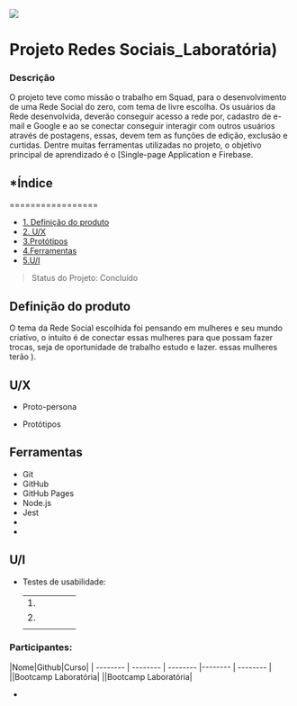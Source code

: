 ![](https://blog.gazinatacado.com.br/wp-content/uploads/2017/08/redes-sociais-no-varejo.png)

# Projeto Redes Sociais_Laboratória)

### Descrição 

O projeto teve como missão o trabalho em Squad, para o desenvolvimento de uma Rede Social do zero, com tema de livre escolha. Os usuários da Rede desenvolvida, deverão conseguir acesso a rede por, cadastro de e-mail e Google e ao se conectar conseguir interagir com outros usuários através de postagens, essas, devem tem as funções de edição, exclusão e curtidas. Dentre muitas ferramentas utilizadas no projeto, o objetivo principal de aprendizado é o [Single-page Application e Firebase.

## *Índice
=================
<!--ts-->
* [1. Definição do produto](##Definição-do-produto)
* [2. U/X](##U/X)
* [3.Protótipos](Protótipos)
* [4.Ferramentas](##Ferramentas)
* [5.U/I](##U/I)
 
<!--te-->

> Status do Projeto:  Concluído

## Definição do produto

O tema da Rede Social escolhida foi pensando em mulheres e seu mundo criativo, o intuito é de conectar essas mulheres para que possam fazer trocas, seja de oportunidade de trabalho estudo e lazer. essas mulheres terão ).

## U/X

 + Proto-persona

   
 + Protótipos 

   


## Ferramentas

- Git
- GitHub
- GitHub Pages
- Node.js
- Jest
- 
- 

## U/I

- Testes de usabilidade:

    |   |   |   |   |   |
    |---|---|---|---|---|
    |1.                                                             |   |   |   |   |
    |2.                                                             |   |   |   |   |
    |   |   |   |   |   |

### Participantes: 
|Nome|Github|Curso|
| -------- | -------- | -------- |-------- | -------- |
||Bootcamp Laboratória|
||Bootcamp Laboratória|

*









